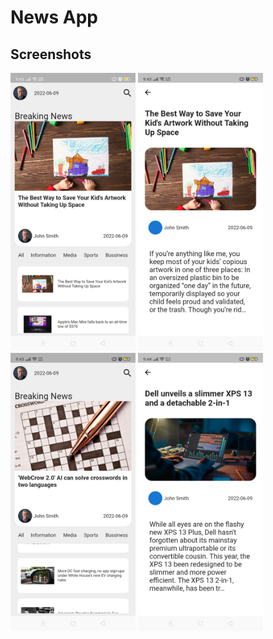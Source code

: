 # News App

<h2>Screenshots</h2>

<p float ="left">
<img src="https://github.com/Macluster/NewsApp/blob/main/n1.jpeg" width="200">
<img src="https://github.com/Macluster/NewsApp/blob/main/n2.jpeg" width="200">

<img src="https://github.com/Macluster/NewsApp/blob/main/n3.jpeg" width="200">
<img src="https://github.com/Macluster/NewsApp/blob/main/n4.jpeg" width="200">

<p/>
